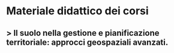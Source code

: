 # Materiale didattico dei corsi
## > Il suolo nella gestione e pianificazione territoriale: approcci geospaziali avanzati.

